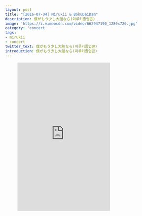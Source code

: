 ```yaml
---
layout: post
title: "[2016-07-04] Mirukii & BokuDaiDam"
description: 僕がもう少し大胆なら(미루키졸업콘)
image: 'https://i.vimeocdn.com/video/662947190_1280x720.jpg'
category: 'concert'
tags:
- mirukii
- concert
twitter_text: 僕がもう少し大胆なら(미루키졸업콘)
introduction: 僕がもう少し大胆なら(미루키졸업콘)
---
```

<figure class="video_container">
<iframe src="https://player.vimeo.com/video/239851264" height="480" frameborder="0" webkitallowfullscreen mozallowfullscreen allowfullscreen></iframe>
</figure>
